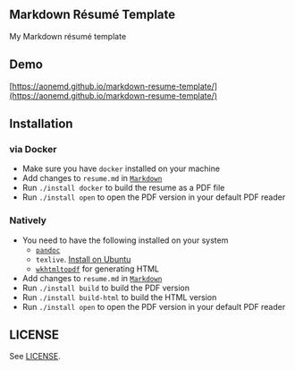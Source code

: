 Markdown Résumé Template
---

My Markdown résumé template

## Demo

[https://aonemd.github.io/markdown-resume-template/](https://aonemd.github.io/markdown-resume-template/)

## Installation

### via Docker
- Make sure you have `docker` installed on your machine
- Add changes to `resume.md` in [`Markdown`](https://www.markdownguide.org/getting-started/)
- Run `./install docker` to build the resume as a PDF file
- Run `./install open` to open the PDF version in your default PDF reader

### Natively
- You need to have the following installed on your system
  * [`pandoc`](https://pandoc.org/installing.html)
  * `texlive`. [Install on Ubuntu](https://www.howtoinstall.me/ubuntu/18-04/texlive/)
  * [`wkhtmltopdf`](https://wkhtmltopdf.org/downloads.html) for generating HTML
- Add changes to `resume.md` in [`Markdown`](https://www.markdownguide.org/getting-started/)
- Run `./install build` to build the PDF version
- Run `./install build-html` to build the HTML version
- Run `./install open` to open the PDF version in your default PDF reader

## LICENSE

See [LICENSE](https://github.com/aonemd/markdown-resume-template/blob/master/LICENSE).
